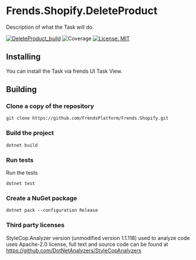 # Frends.Shopify.DeleteProduct

Description of what the Task will do.

[![DeleteProduct_build](https://github.com/FrendsPlatform/Frends.Shopify/actions/workflows/DeleteProduct_build_and_test_on_main.yml/badge.svg)](https://github.com/FrendsPlatform/Frends.Shopify/actions/workflows/DeleteProduct_build_and_test_on_main.yml)
![Coverage](https://app-github-custom-badges.azurewebsites.net/Badge?key=FrendsPlatform/Frends.Shopify/Frends.Shopify.DeleteProduct|main)
[![License: MIT](https://img.shields.io/badge/License-MIT-green.svg)](https://opensource.org/licenses/MIT)

## Installing

You can install the Task via frends UI Task View.

## Building

### Clone a copy of the repository

`git clone https://github.com/FrendsPlatform/Frends.Shopify.git`

### Build the project

`dotnet build`

### Run tests

Run the tests

`dotnet test`

### Create a NuGet package

`dotnet pack --configuration Release`

### Third party licenses

StyleCop.Analyzer version (unmodified version 1.1.118) used to analyze code uses Apache-2.0 license, full text and
source code can be found at https://github.com/DotNetAnalyzers/StyleCopAnalyzers
